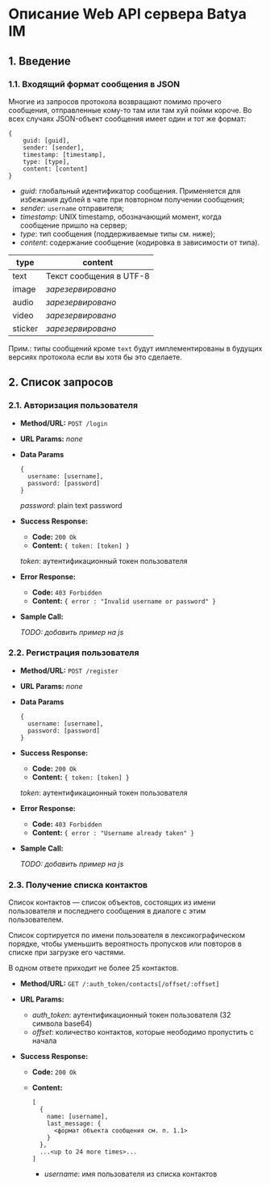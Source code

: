 # Описание Web API сервера Batya IM

## 1. Введение

### 1.1. Входящий формат сообщения в JSON

Многие из запросов протокола возвращают помимо прочего сообщения, отправленные кому-то там или там хуй пойми короче. Во всех случаях JSON-объект сообщения имеет один и тот же формат:

```
{
    guid: [guid],
    sender: [sender],
    timestamp: [timestamp],
    type: [type],
    content: [content]
}
```

* *guid*: глобальный идентификатор сообщения. Применяется для избежания дублей в чате при повторном получении сообщения;
* *sender*: `username` отправителя;
* *timestamp*: UNIX timestamp, обозначающий момент, когда сообщение пришло на сервер;
* *type*: тип сообщения (поддерживаемые типы см. ниже);
* *content*: содержание сообщение (кодировка в зависимости от типа).

|type|content
|---|---|
|text|Текст сообщения в UTF-8
|image|*зарезервировано*
|audio|*зарезервировано*
|video|*зарезервировано*
|sticker|*зарезервировано*

Прим.: типы сообщений кроме `text` будут имплементированы в будущих версиях протокола если вы хотя бы это сделаете.

## 2. Список запросов

### 2.1. Авторизация пользователя

* **Method/URL:** `POST /login`

*  **URL Params:** *none*

* **Data Params**

  ```
  {
    username: [username],
    password: [password]
  }
  ```
  *password️*: plain text password

* **Success Response:**
  
  * **Code:** `200 Ok`
  * **Content:** `{ token: [token] }`

  *token*: аутентификационный токен пользователя
   
* **Error Response:**

  * **Code:** `403 Forbidden`
  * **Content:** `{ error : "Invalid username or password" }`

* **Sample Call:**

  *TODO: добавить пример на js*
  


### 2.2. Регистрация пользователя

* **Method/URL:** `POST /register`
  
*  **URL Params:** *none*

* **Data Params**

  ```
  {
    username: [username],
    password: [password]
  }
  ```

* **Success Response:**
  
  * **Code:** `200 Ok`
  * **Content:** `{ token: [token] }`
  
  *token*: аутентификационный токен пользователя
 
* **Error Response:**

  * **Code:** `403 Forbidden`
  * **Content:** `{ error : "Username already taken" }`

* **Sample Call:**

  *TODO: добавить пример на js*



### 2.3. Получение списка контактов

Список контактов — список объектов, состоящих из имени пользователя и последнего сообщения в диалоге с этим пользователем.

Список сортируется по имени пользователя в лексикографическом порядке, чтобы уменьшить вероятность пропусков или повторов в списке при загрузке его частями.

В одном ответе приходит не более 25 контактов.

* **Method/URL:** `GET /:auth_token/contacts[/offset/:offset]`

* **URL Params:**

  * *auth_token*: аутентификационный токен пользователя (32 символа base64)
  * *offset*: количество контактов, которые неободимо пропустить с начала

* **Success Response:**
  
  * **Code:** `200 Ok`
  * **Content:**
    ```
    [
      {
        name: [username],
        last_message: {
          <формат объекта сообщения см. п. 1.1>
        }
      },
      ...<up to 24 more times>...
    ]
    ```
    
    * *username*: имя пользователя из списка контактов

